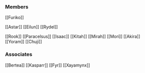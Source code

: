 ### Members

[[Furiko]]

[[Astar]]
[[Eilun]]
[[Rydel]]

[[Rook]]
[[Paracelsus]]
[[Isaac]]
[[Kitah]]
[[Mirah]]
[[Mori]]
[[Akira]]
[[Yoram]]
[[Chuji]]
### Associates

[[Bertea]]
[[Kasparr]]
[[Fyr]]
[[Xayamynx]]